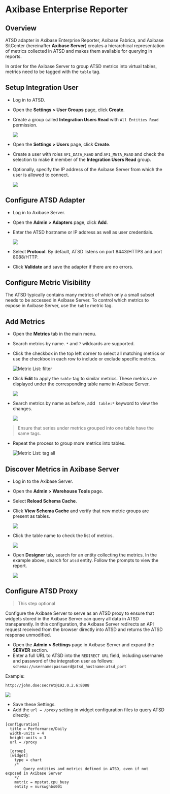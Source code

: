 # Axibase Enterprise Reporter

## Overview

ATSD adapter in Axibase Enterprise Reporter, Axibase Fabrica, and Axibase SitCenter (hereinafter **Axibase Server**) creates a hierarchical representation of metrics
collected in ATSD and makes them available for querying in reports.

In order for the Axibase Server to group ATSD metrics into virtual tables, metrics need to be tagged with the `table` tag.

## Setup Integration User

* Log in to ATSD.
* Open the **Settings > User Groups** page, click **Create**.
* Create a group called **Integration Users Read** with `All Entities Read` permission.

  ![](./user-group.png)

* Open the **Settings > Users** page, click **Create**.
* Create a user with roles `API_DATA_READ` and `API_META_READ` and check the selection to make it member of the **Integration Users Read** group.
* Optionally, specify the IP address of the Axibase Server from which the user is allowed to connect.

  ![](./user.png)

## Configure ATSD Adapter

* Log in to Axibase Server.
* Open the **Admin > Adapters** page, click **Add**.
* Enter the ATSD hostname or IP address as well as user credentials.

  ![](./atsd-adapter.png)

* Select **Protocol**. By default, ATSD listens on port 8443/HTTPS and port 8088/HTTP.
* Click **Validate** and save the adapter if there are no errors.

## Configure Metric Visibility

The ATSD typically contains many metrics of which only a small subset needs to be accessed in Axibase Server.
To control which metrics to expose in Axibase Server, use the `table` metric tag.

## Add Metrics

* Open the **Metrics** tab in the main menu.
* Search metrics by name. `*` and `?` wildcards are supported.
* Click the checkbox in the top left corner to select all matching metrics or use the checkbox in each row to include or exclude specific metrics.

  ![Metric List: filter](./metric-search.png)

* Click **Edit** to apply the `table` tag to similar metrics. These metrics are displayed under the corresponding table name in Axibase Server.

  ![](./jvm_tag.png)

* Search metrics by name as before, add ` table:*` keyword to view the changes.

  ![](./jvm_tag_table.png)

> Ensure that series under metrics grouped into one table have the same tags.

* Repeat the process to group more metrics into tables.

  ![Metric List: tag all](./metric-table-tag-all.png)

## Discover Metrics in Axibase Server

* Log in to the Axibase Server.
* Open the **Admin > Warehouse Tools** page.
* Select **Reload Schema Cache**.
* Click **View Schema Cache** and verify that new metric groups are present as tables.

  ![](./view_schema.png)

* Click the table name to check the list of metrics.

  ![](./view_schema_jvm_table.png)

* Open **Designer** tab, search for an entity collecting the metrics. In the example above, search for `atsd` entity. Follow the prompts to view the report.

  ![](./designer.png)

## Configure ATSD Proxy

> This step optional

Configure the Axibase Server to serve as an ATSD proxy to ensure that widgets stored in the Axibase Server can query all data in ATSD transparently. In this configuration, the Axibase Server redirects an API request received from the browser directly into ATSD and returns the ATSD response unmodified.

* Open the **Admin > Settings** page in Axibase Server and expand the **SERVER** section.
* Enter a full URL to ATSD into the `REDIRECT URL` field, including username and password of the integration user as follows: `schema://username:password@atsd_hostname:atsd_port`

Example:

`http://john.doe:secret@192.0.2.6:8088`

![](./redirect_settings.png)

* Save these Settings.
* Add the `url = /proxy` setting in widget configuration files to query ATSD directly:

```ls
[configuration]
  title = Performance/Daily
  width-units = 4
  height-units = 3
  url = /proxy

  [group]
  [widget]
    type = chart
    /*
        Query entities and metrics defined in ATSD, even if not exposed in Axibase Server
    */
    metric = mpstat.cpu_busy
    entity = nurswghbs001
```
